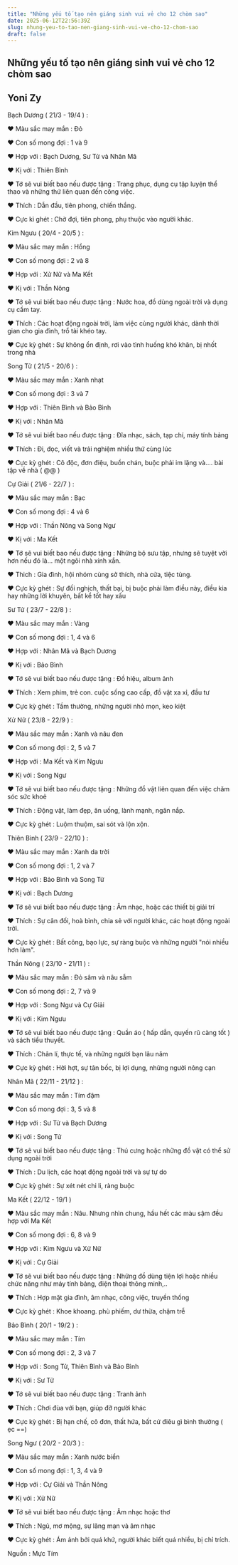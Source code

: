 ```yaml
---
title: "Những yếu tố tạo nên giáng sinh vui vẻ cho 12 chòm sao"
date: 2025-06-12T22:56:39Z
slug: nhung-yeu-to-tao-nen-giang-sinh-vui-ve-cho-12-chom-sao
draft: false
---
```


## Những yếu tố tạo nên giáng sinh vui vẻ cho 12 chòm sao

## Yoni Zy

Bạch Dương ( 21/3 - 19/4 ) :
 
♥ Màu sắc may mắn : Đỏ
 
♥ Con số mong đợi : 1 và 9
 
♥ Hợp với : Bạch Dương, Sư Tử và Nhân Mã
 
♥ Kị với : Thiên Bình
 
♥ Tớ sẽ vui biết bao nếu được tặng : Trang phục, dụng cụ tập luyện thể thao và những thứ liên quan đến công việc. 
 
♥ Thích : Dẫn đầu, tiên phong, chiến thắng.
 
♥ Cực kì ghét : Chờ đợi, tiên phong, phụ thuộc vào người khác.
 
Kim Ngưu ( 20/4 - 20/5 ) :
 
♥ Màu sắc may mắn : Hồng
 
♥ Con số mong đợi : 2 và 8
 
♥ Hợp với : Xử Nữ và Ma Kết 
 
♥ Kị với : Thần Nông
 
♥ Tớ sẽ vui biết bao nếu được tặng : Nước hoa, đồ dùng ngoài trời và dụng cụ cầm tay.
 
♥ Thích : Các hoạt động ngoài trời, làm việc cùng người khác, dành thời gian cho gia đình, trổ tài khéo tay.
 
♥ Cực kỳ ghét : Sự không ổn định, rơi vào tình huống khó khăn, bị nhốt trong nhà
 
Song Tử ( 21/5 - 20/6 ) :
 
♥ Màu sắc may mắn : Xanh nhạt
 
♥ Con số mong đợi : 3 và 7
 
♥ Hợp với : Thiên Bình và Bảo Bình
 
♥ Kị với : Nhân Mã
 
♥ Tớ sẽ vui biết bao nếu được tặng : Đĩa nhạc, sách, tạp chí, máy tính bảng
 
♥ Thích : Đi, đọc, viết và trải nghiệm nhiều thứ cùng lúc
 
♥ Cực kỳ ghét : Cô độc, đơn điệu, buồn chán, buộc phải im lặng và.... bài tập về nhà ( @@ )
 
Cự Giải ( 21/6 - 22/7 ) :
 
♥ Màu sắc may mắn : Bạc
 
♥ Con số mong đợi : 4 và 6
 
♥ Hợp với : Thần Nông và Song Ngư
 
♥ Kị với : Ma Kết
 
♥ Tớ sẽ vui biết bao nếu được tặng : Những bộ sưu tập, nhưng sẽ tuyệt vời hơn nếu đó là... một ngôi nhà xinh xắn.
 
♥ Thich : Gia đình, hội nhóm cùng sở thích, nhà cửa, tiệc tùng.
 
♥ Cực kỳ ghét : Sự đối nghịch, thất bại, bị buộc phải làm điều này, điều kia hay những lời khuyên, bất kể tốt hay xấu
 
Sư Tử ( 23/7 - 22/8 ) :
 
♥ Màu sắc may mắn : Vàng
 
♥ Con số mong đợi : 1, 4 và 6
 
♥ Hợp với : Nhân Mã và Bạch Dương 
 
♥ Kị với : Bảo Bình
 
♥ Tớ sẽ vui biết bao nếu được tặng : Đồ hiệu, album ảnh
 
♥ Thích : Xem phim, trẻ con. cuộc sống cao cấp, đồ vật xa xỉ, đầu tư
 
♥ Cực kỳ ghét : Tầm thường, những người nhỏ mọn, keo kiệt
 
Xử Nữ ( 23/8 - 22/9 ) :
 
♥ Màu sắc may mắn : Xanh và nâu đen
 
♥ Con số mong đợi : 2, 5 và 7
 
♥ Hợp với : Ma Kết và Kim Ngưu
 
♥ Kị với : Song Ngư
 
♥ Tớ sẽ vui biết bao nếu được tặng : Những đồ vật liên quan đến việc chăm sóc sức khoẻ
 
♥ Thích : Động vật, làm đẹp, ăn uống, lành mạnh, ngăn nắp.
 
♥ Cực kỳ ghét : Luộm thuộm, sai sót và lộn xộn.
 
Thiên Bình ( 23/9 - 22/10 ) :
 
♥ Màu sắc may mắn : Xanh da trời
 
♥ Con số mong đợi : 1, 2 và 7
 
♥ Hợp với : Bảo Bình và Song Tử 
 
♥ Kị với : Bạch Dương
 
♥ Tớ sẽ vui biết bao nếu được tặng : Âm nhạc, hoặc các thiết bị giải trí
 
♥ Thích : Sự cân đối, hoà bình, chia sẻ với người khác, các hoạt động ngoài trời.
 
♥ Cực kỳ ghét : Bất công, bạo lực, sự ràng buộc và những người "nói nhiều hơn làm".
 
Thần Nông ( 23/10 - 21/11 ) :
 
♥ Màu sắc may mắn : Đỏ sâm và nâu sẫm
 
♥ Con số mong đợi : 2, 7 và 9
 
♥ Hợp với : Song Ngư và Cự Giải 
 
♥ Kị với : Kim Ngưu
 
♥ Tớ sẽ vui biết bao nếu được tặng : Quần áo ( hấp dẫn, quyến rũ càng tốt ) và sách tiểu thuyết.
 
♥ Thích : Chân lí, thực tế, và những người bạn lâu năm
 
♥ Cực kỳ ghét : Hời hợt, sự tân bốc, bị lợi dụng, những người nông cạn
 
Nhân Mã ( 22/11 - 21/12 ) : 
 
♥ Màu sắc may mắn : Tím đậm
 
♥ Con số mong đợi : 3, 5 và 8
 
♥ Hợp với : Sư Tử và Bạch Dương
 
♥ Kị với : Song Tử
 
♥ Tớ sẽ vui biết bao nếu được tặng : Thú cưng hoặc những đồ vật có thể sử dụng ngoài trời
 
♥ Thích : Du lịch, các hoạt động ngoài trời và sự tự do
 
♥ Cực kỳ ghét : Sự xét nét chi li, ràng buộc
 
Ma Kết ( 22/12 - 19/1 )
 
♥ Màu sắc may mắn : Nâu. Nhưng nhìn chung, hầu hết các màu sậm đều hợp với Ma Kết
 
♥ Con số mong đợi : 6, 8 và 9
 
♥ Hợp với : Kim Ngưu và Xử Nữ
 
♥ Kị với : Cự Giải
 
♥ Tớ sẽ vui biết bao nếu được tặng : Những đồ dùng tiện lợi hoặc nhiều chức năng như máy tính bảng, điện thoại thông minh,..
 
♥ Thích : Hợp mặt gia đình, âm nhạc, công việc, truyền thống
 
♥ Cực kỳ ghét : Khoe khoang. phù phiếm, dư thừa, chậm trễ
 
Bảo Bình ( 20/1 - 19/2 ) :
 
♥ Màu sắc may mắn : Tím
 
♥ Con số mong đợi : 2, 3 và 7
 
♥ Hợp với : Song Tử, Thiên Bình và Bảo Bình
 
♥ Kị với : Sư Tử
 
♥ Tớ sẽ vui biết bao nếu được tặng : Tranh ảnh
 
♥ Thích : Chơi đùa với bạn, giúp đỡ người khác
 
♥ Cực kỳ ghét : Bị hạn chế, cô đơn, thất hứa, bất cứ điêu gì bình thường ( ẹc ==)
 
Song Ngư ( 20/2 - 20/3 ) :
 
♥ Màu sắc may mắn : Xanh nước biển
 
♥ Con số mong đợi : 1, 3, 4 và 9
 
♥ Hợp với : Cự Giải và Thần Nông
 
♥ Kị với : Xử Nữ
 
♥ Tớ sẽ vui biết bao nếu được tặng : Âm nhạc hoặc thơ
 
♥ Thích : Ngủ, mơ mộng, sự lãng mạn và âm nhạc
 
♥ Cực kỳ ghét : Ám ảnh bởi quá khứ, người khác biết quá nhiều, bị chỉ trích.
 
Nguồn : Mực Tím
